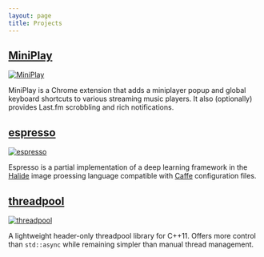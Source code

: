 ```yaml
---
layout: page
title: Projects
---
```



## [MiniPlay](https://chrome.google.com/webstore/detail/miniplay/dfddfiedihbijfeacjamchlliogmjjnd)

[![MiniPlay]({{site.url}}/assets/miniplay.png)](https://chrome.google.com/webstore/detail/miniplay/dfddfiedihbijfeacjamchlliogmjjnd)

MiniPlay is a Chrome extension that adds a miniplayer popup and global keyboard shortcuts to various streaming music players. It also (optionally) provides Last.fm scrobbling and rich notifications. 

## [espresso](https://jczhang.github.io/espresso)

[![espresso]({{site.url/assets/espresso.png}})](https://jczhang.github.io/espresso)

Espresso is a partial implementation of a deep learning framework in the [Halide](http://halide-lang.org/) image proessing language compatible with [Caffe](http://caffe.berkeleyvision.org/) configuration files.

## [threadpool](https://github.com/iambald/threadpool)

[![threadpool]({{site.url}}/assets/threadpool.png)](https://github.com/iambald/threadpool)

A lightweight header-only threadpool library for C++11. Offers more control than `std::async` while remaining simpler than manual thread management.
